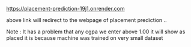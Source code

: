 https://placement-prediction-19j1.onrender.com


above link will redirect to the webpage of placement prediction .. 


Note : It has a problem that any cgpa we enter above 1.00 it will show as placed it is because machine was trained on very small dataset 
